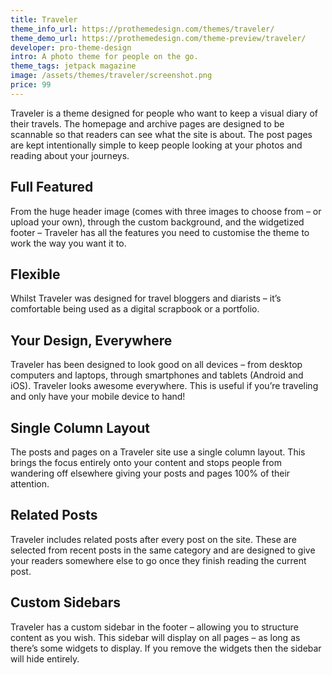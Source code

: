 ```yaml
---
title: Traveler
theme_info_url: https://prothemedesign.com/themes/traveler/
theme_demo_url: https://prothemedesign.com/theme-preview/traveler/
developer: pro-theme-design
intro: A photo theme for people on the go.
theme_tags: jetpack magazine
image: /assets/themes/traveler/screenshot.png
price: 99
---
```


Traveler is a theme designed for people who want to keep a visual diary of their travels. The homepage and archive pages are designed to be scannable so that readers can see what the site is about. The post pages are kept intentionally simple to keep people looking at your photos and reading about your journeys.

## Full Featured

From the huge header image (comes with three images to choose from – or upload your own), through the custom background, and the widgetized footer – Traveler has all the features you need to customise the theme to work the way you want it to.

## Flexible
Whilst Traveler was designed for travel bloggers and diarists – it’s comfortable being used as a digital scrapbook or a portfolio.

## Your Design, Everywhere

Traveler has been designed to look good on all devices – from desktop computers and laptops, through smartphones and tablets (Android and iOS). Traveler looks awesome everywhere. This is useful if you’re traveling and only have your mobile device to hand!

## Single Column Layout

The posts and pages on a Traveler site use a single column layout. This brings the focus entirely onto your content and stops people from wandering off elsewhere giving your posts and pages 100% of their attention.

## Related Posts

Traveler includes related posts after every post on the site. These are selected from recent posts in the same category and are designed to give your readers somewhere else to go once they finish reading the current post.

## Custom Sidebars

Traveler has a custom sidebar in the footer – allowing you to structure content as you wish. This sidebar will display on all pages – as long as there’s some widgets to display. If you remove the widgets then the sidebar will hide entirely.
